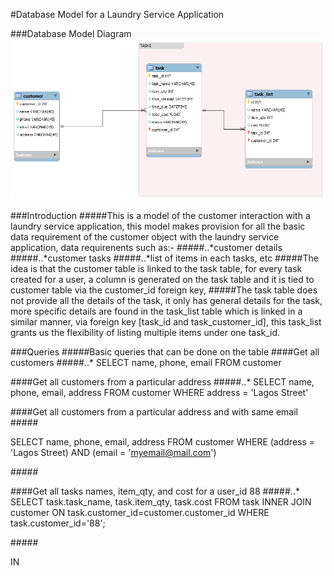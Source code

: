 #Database Model for a Laundry Service Application

###Database Model Diagram
![alt text](https://github.com/kigold/assignment-database-model/blob/development/db_model.png "Logo Title Text 1")

###Introduction
#####This is a model of the customer interaction with a laundry service application, this model makes provision for all the basic data requirement of the customer object with the laundry service application, data requirenents such as:-
#####..*customer details
#####..*customer tasks
#####..*list of items in each tasks, etc
#####The idea is that the customer table is linked to the task table, for every task  created for a user, a column is generated on the task table and it is tied to customer table via the customer_id foreign key, 
#####The task table does not provide all the details of the task, it only has general details for the task, more specific details are found in the task_list table which is linked in a similar manner, via foreign key [task_id and task_customer_id], this task_list grants us the flexibility of listing multiple items under one task_id.

###Queries
#####Basic queries that can be done on the table
####Get all customers
#####..*    SELECT name, phone, email FROM customer

####Get all customers from a particular address
#####..*    SELECT name, phone, email, address FROM customer WHERE address = 'Lagos Street'

####Get all customers from a particular address and with same email
#####<p> SELECT name, phone, email, address FROM customer WHERE (address = 'Lagos Street) AND (email = 'myemail@mail.com') </p>

#####<p>


####Get all tasks names, item_qty, and cost  for a user_id 88
#####..*    SELECT task.task_name, task.item_qty, task.cost FROM task INNER JOIN customer ON task.customer_id=customer.customer_id WHERE task.customer_id='88';

#####<p>IN </P>





